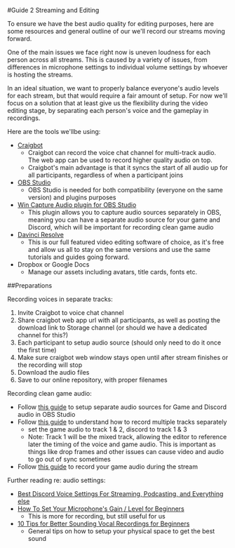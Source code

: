 #Guide 2 Streaming and Editing

To ensure we have the best audio quality for editing purposes, here are some resources and general outline of our we'll record our streams moving forward.

One of the main issues we face right now is uneven loudness for each person across all streams. This is caused by a variety of issues, from differences in microphone settings to individual volume settings by whoever is hosting the streams.

In an ideal situation, we want to properly balance everyone's audio levels for each stream, but that would require a fair amount of setup. For now we'll focus on a solution that at least give us the flexibility during the video editing stage, by separating each person's voice and the gameplay in recordings.

Here are the tools we'llbe using:

- [Craigbot](https://craig.chat/home/#howtouse)
	- Craigbot can record the voice chat channel for multi-track audio. The web app can be used to record higher quality audio on top.
	- Craigbot's main advantage is that it syncs the start of all audio up for all participants, regardless of when a participant joins
- [OBS Studio](https://obsproject.com)
	- OBS Studio is needed for both compatibility (everyone on the same version) and plugins purposes
- [Win Capture Audio plugin for OBS Studio](https://github.com/bozbez/win-capture-audio)
	- This plugin allows you to capture audio sources separately in OBS, meaning you can have a separate audio source for your game and Discord, which will be important for recording clean game audio
- [Davinci Resolve](https://www.blackmagicdesign.com/products/davinciresolve/)
	- This is our full featured video editing software of choice, as it's free and allow us all to stay on the same versions and use the same tutorials and guides going forward.
- Dropbox or Google Docs
	- Manage our assets including avatars, title cards, fonts etc.

##Preparations

Recording voices in separate tracks:

1. Invite Craigbot to voice chat channel
2. Share craigbot web app url with all participants, as well as posting the download link to Storage channel (or should we have a dedicated channel for this?)
3. Each participant to setup audio source (should only need to do it once the first time)
4. Make sure craigbot web window stays open until after stream finishes or the recording will stop
5. Download the audio files
6. Save to our online repository, with proper filenames

Recording clean game audio:

- Follow [this guide](https://www.youtube.com/watch?v=c24TYzSdj-c) to setup separate audio sources for Game and Discord audio in OBS Studio
- Follow [this guide](https://www.youtube.com/watch?v=PqeRfaJuWLo) to understand how to record multiple tracks separately
	- set the game audio to track 1 & 2, discord to track 1 & 3
	- Note: Track 1 will be the mixed track, allowing the editor to reference later the timing of the voice and game audio. This is important as things like drop frames and other issues can cause video and audio to go out of sync sometimes
- Follow [this guide](https://www.youtube.com/watch?v=SyvJDtmw_Z8) to record your game audio during the stream

Further reading re: audio settings:

- [Best Discord Voice Settings For Streaming, Podcasting, and Everything else](https://www.youtube.com/watch?v=qUqWjQZU1Ts)
- [How To Set Your Microphone's Gain / Level for Beginners](https://www.youtube.com/watch?v=1l86SOlxyps)
	- This is more for recording, but still useful for us
- [10 Tips for Better Sounding Vocal Recordings for Beginners](https://www.youtube.com/watch?v=Ty8YLqOmbV4)
	- General tips on how to setup your physical space to get the best sound

